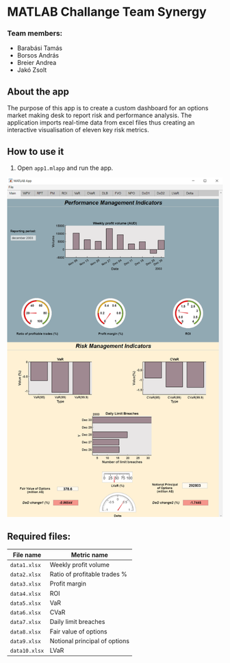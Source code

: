# MATLAB Challange Team Synergy
### Team members:
- Barabási Tamás
- Borsos András
- Breier Andrea
- Jakó Zsolt

## About the app
The purpose of this app is to create a custom dashboard for an options market making desk to report risk and performance analysis. The application imports real-time data from excel files thus creating an interactive visualisation of eleven key risk metrics.

## How to use it

1. Open `app1.mlapp` and run the app.

![Risk Dashboard Example](Images/synergy.png)

## Required files:

File name | Metric name
--- | ---
`data1.xlsx` | Weekly profit volume
`data2.xlsx` | Ratio of profitable trades %
`data3.xlsx` | Profit margin
`data4.xlsx` | ROI
`data5.xlsx` | VaR
`data6.xlsx` | CVaR
`data7.xlsx` | Daily limit breaches
`data8.xlsx` | Fair value of options
`data9.xlsx` | Notional principal of options
`data10.xlsx` | LVaR




